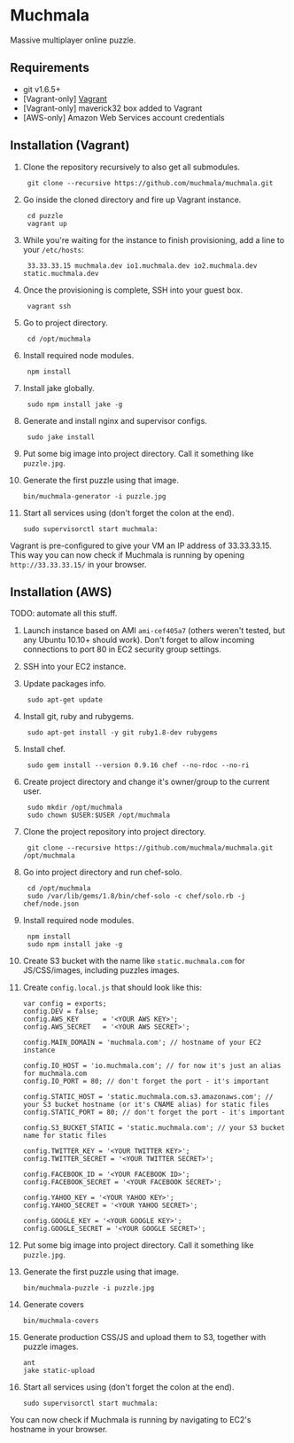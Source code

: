Muchmala
==========
Massive multiplayer online puzzle.

Requirements
------------

* git v1.6.5+
* [Vagrant-only] [Vagrant](http://vagrantup.com/)
* [Vagrant-only] maverick32 box added to Vagrant
* [AWS-only] Amazon Web Services account credentials

Installation (Vagrant)
----------------------

1. Clone the repository recursively to also get all submodules.

        git clone --recursive https://github.com/muchmala/muchmala.git

2. Go inside the cloned directory and fire up Vagrant instance.

        cd puzzle
        vagrant up

3. While you're waiting for the instance to finish provisioning, add a line to your `/etc/hosts`:

        33.33.33.15 muchmala.dev io1.muchmala.dev io2.muchmala.dev static.muchmala.dev

4. Once the provisioning is complete, SSH into your guest box.

        vagrant ssh

5. Go to project directory.

        cd /opt/muchmala

6. Install required node modules.

        npm install

7. Install jake globally.

        sudo npm install jake -g

8. Generate and install nginx and supervisor configs.

        sudo jake install

9. Put some big image into project directory. Call it something like `puzzle.jpg`.
10. Generate the first puzzle using that image.

        bin/muchmala-generator -i puzzle.jpg

11. Start all services using (don't forget the colon at the end).

        sudo supervisorctl start muchmala:

Vagrant is pre-configured to give your VM an IP address of 33.33.33.15.
This way you can now check if Muchmala is running by opening `http://33.33.33.15/` in your browser.

Installation (AWS)
------------------

TODO: automate all this stuff.

1. Launch instance based on AMI `ami-cef405a7` (others weren't tested, but any Ubuntu 10.10+ should work). Don't forget to allow incoming connections to port 80 in EC2 security group settings.
2. SSH into your EC2 instance.
3. Update packages info.

        sudo apt-get update

4. Install git, ruby and rubygems.

        sudo apt-get install -y git ruby1.8-dev rubygems

5. Install chef.

        sudo gem install --version 0.9.16 chef --no-rdoc --no-ri

6. Create project directory and change it's owner/group to the current user.

        sudo mkdir /opt/muchmala
        sudo chown $USER:$USER /opt/muchmala

7. Clone the project repository into project directory.

        git clone --recursive https://github.com/muchmala/muchmala.git /opt/muchmala

8. Go into project directory and run chef-solo.

        cd /opt/muchmala
        sudo /var/lib/gems/1.8/bin/chef-solo -c chef/solo.rb -j chef/node.json

9. Install required node modules.

        npm install
        sudo npm install jake -g

10. Create S3 bucket with the name like `static.muchmala.com` for JS/CSS/images, including puzzles images.
11. Create `config.local.js` that should look like this:

        var config = exports;
        config.DEV = false;
        config.AWS_KEY      = '<YOUR AWS KEY>';
        config.AWS_SECRET   = '<YOUR AWS SECRET>';

        config.MAIN_DOMAIN = 'muchmala.com'; // hostname of your EC2 instance

        config.IO_HOST = 'io.muchmala.com'; // for now it's just an alias for muchmala.com
        config.IO_PORT = 80; // don't forget the port - it's important

        config.STATIC_HOST = 'static.muchmala.com.s3.amazonaws.com'; // your S3 bucket hostname (or it's CNAME alias) for static files
        config.STATIC_PORT = 80; // don't forget the port - it's important

        config.S3_BUCKET_STATIC = 'static.muchmala.com'; // your S3 bucket name for static files

        config.TWITTER_KEY = '<YOUR TWITTER KEY>';
        config.TWITTER_SECRET = '<YOUR TWITTER SECRET>';

        config.FACEBOOK_ID = '<YOUR FACEBOOK ID>';
        config.FACEBOOK_SECRET = '<YOUR FACEBOOK SECRET>';

        config.YAHOO_KEY = '<YOUR YAHOO KEY>';
        config.YAHOO_SECRET = '<YOUR YAHOO SECRET>';

        config.GOOGLE_KEY = '<YOUR GOOGLE KEY>';
        config.GOOGLE_SECRET = '<YOUR GOOGLE SECRET>';


12. Put some big image into project directory. Call it something like `puzzle.jpg`.
13. Generate the first puzzle using that image.

        bin/muchmala-puzzle -i puzzle.jpg

14. Generate covers

        bin/muchmala-covers

15. Generate production CSS/JS and upload them to S3, together with puzzle images.

        ant
        jake static-upload

16. Start all services using (don't forget the colon at the end).

        sudo supervisorctl start muchmala:

You can now check if Muchmala is running by navigating to EC2's hostname in your browser.
